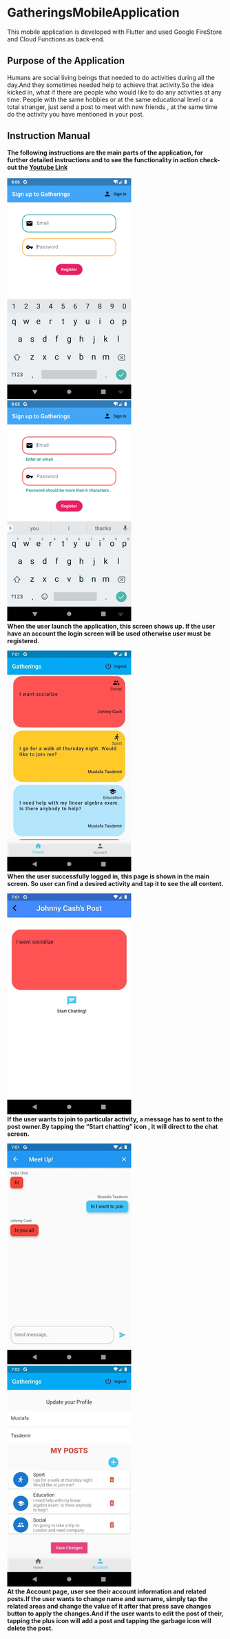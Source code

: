 # GatheringsMobileApplication
This mobile application is developed with Flutter and used Google FireStore and Cloud Functions as back-end.

## Purpose of the Application
Humans are social living beings that needed to do activities during all the day.And they sometimes needed help to achieve that activity.So the idea kicked in, what if there are people who would like to do any activities at any time. People with the same hobbies or at the same educational level or a total stranger, just send a post to meet with new friends , at the same time do the activity you have mentioned in your post.


## Instruction Manual 
**The following instructions are the main parts of the application, for further detailed instructions and to see the functionality in action check-out the [Youtube Link](https://www.youtube.com/watch?v=Giwt0EZJY-A&t=24s)**
</br>
</br>
![unload photo](https://github.com/unalyagiz/GatheringsMobileApplication/blob/master/trunk/Screenshots/lg1.png)
![unload photo](https://github.com/unalyagiz/GatheringsMobileApplication/blob/master/trunk/Screenshots/lg2.png)
</br>
**When the user launch the application, this screen shows up. If the user have an account the login screen will be used otherwise user must be registered.**

![unload photo](https://github.com/unalyagiz/GatheringsMobileApplication/blob/master/trunk/Screenshots/feedScreen.jpg)
</br>
**When the user successfully logged in, this page is shown in the main screen. So user can find a desired activity and tap it to see the all content.**

![unload photo](https://github.com/unalyagiz/GatheringsMobileApplication/blob/master/trunk/Screenshots/postScreen.jpg)
</br>
**If the user wants to join to particular activity, a message has to sent to the post owner.By tapping the “Start chatting” icon , it will direct to the chat screen.**

![unload photo](https://github.com/unalyagiz/GatheringsMobileApplication/blob/master/trunk/Screenshots/chatScreen.jpg)
</br>
![unload photo](https://github.com/unalyagiz/GatheringsMobileApplication/blob/master/trunk/Screenshots/accountScreen.jpg)
</br>
**At the Account page, user see their account information and related posts.If the user wants to change name and surname, simply tap the related areas and change the value of it after that press save changes button to apply the changes.And if the user wants to edit the post of their, tapping the plus icon will add a post and tapping the garbage icon will delete the post.**







